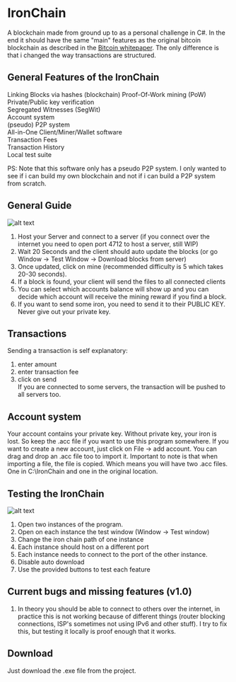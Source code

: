 # IronChain

A blockchain made from ground up to as a personal challenge in C#. In the end it should have the same "main" features as the original bitcoin blockchain as described in the  [Bitcoin whitepaper](https://bitcoin.org/bitcoin.pdf). The only difference is that i changed the way transactions are structured.

## General Features of the IronChain

Linking Blocks via hashes  (blockchain)
Proof-Of-Work mining (PoW) 
Private/Public key verification  
Segregated Witnesses (SegWit)  
Account system  
(pseudo) P2P system  
All-in-One Client/Miner/Wallet software  
Transaction Fees  
Transaction History  
Local test suite  

PS: Note that this software only has a pseudo P2P system. I only wanted to see if i can build my own blockchain and not if i can build a P2P system from scratch.

## General Guide

![alt text](https://puu.sh/xz0o9/64641f92e6.png "Main Window")

1. Host your Server and connect to a server (if you connect over the internet you need to open port 4712 to host a server, still WIP)
2. Wait 20 Seconds and the client should auto update the blocks (or go Window -> Test Window -> Download blocks from server)
3. Once updated, click on mine (recommended difficulty is 5 which takes 20-30 seconds).
4. If a block is found, your client will send the files to all connected clients
5. You can select which accounts balance will show up and you can decide which account will receive the mining reward if you find a block.
6. If you want to send some iron, you need to send it to their PUBLIC KEY. Never give out your private key. 

## Transactions

Sending a transaction is self explanatory:
1. enter amount
2. enter transaction fee
3. click on send  
If you are connected to some servers, the transaction will be pushed to all servers too.

## Account system

Your account contains your private key. Without private key, your iron is lost. So keep the .acc file if you want to use this program somewhere. If you want to create a new account, just click on File -> add account. You can drag and drop an .acc file too to import it.
Important to note is that when importing a file, the file is copied. Which means you will have two .acc files. One in C:\IronChain and one in the original location.

## Testing the IronChain

![alt text](https://puu.sh/xz1Eb/60d078a387.png "Testing Window")

1. Open two instances of the program.
2. Open on each instance the test window (Window -> Test window)
3. Change the iron chain path of one instance
4. Each instance should host on a different port
5. Each instance needs to connect to the port of the other instance.
6. Disable auto download
7. Use the provided buttons to test each feature

## Current bugs and missing features (v1.0)

1. In theory you should be able to connect to others over the internet, in practice this is not working because of different things (router blocking connections, ISP's sometimes not using IPv6 and other stuff). I try to fix this, but testing it locally is proof enough that it works. 

## Download

Just download the .exe file from the project.
